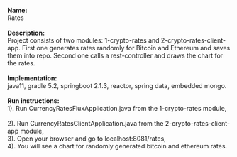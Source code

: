 <b> Name: </b> <br>
  Rates <br><br>
<b> Description: </b> <br>
  Project consists of two modules: 1-crypto-rates and 2-crypto-rates-client-app.
  First one generates rates randomly for Bitcoin and Ethereum and saves them into repo.
  Second one calls a rest-controller and draws the chart for the rates. <br><br>
<b> Implementation: </b> <br>
  java11, gradle 5.2, springboot 2.1.3, reactor, spring data, embedded mongo. <br><br>
<b> Run instructions: </b> <br>
1). Run CurrencyRatesFluxApplication.java from the 1-crypto-rates module,<br>  
2). Run CurrencyRatesClientApplication.java from the 2-crypto-rates-client-app module,<br>
3). Open your browser and go to localhost:8081/rates,<br>
4). You will see a chart for randomly generated bitcoin and ethereum rates.

